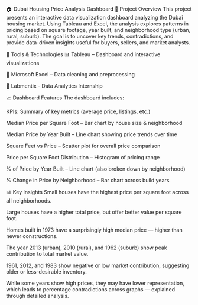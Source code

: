 🏠 Dubai Housing Price Analysis Dashboard
📌 Project Overview
This project presents an interactive data visualization dashboard analyzing the Dubai housing market. Using Tableau and Excel, the analysis explores patterns in pricing based on square footage, year built, and neighborhood type (urban, rural, suburb).
The goal is to uncover key trends, contradictions, and provide data-driven insights useful for buyers, sellers, and market analysts.

🧰 Tools & Technologies
📊 Tableau – Dashboard and interactive visualizations

📄 Microsoft Excel – Data cleaning and preprocessing

🧠 Labmentix - Data Analytics Internship

📈 Dashboard Features
The dashboard includes:

KPIs: Summary of key metrics (average price, listings, etc.)

Median Price per Square Foot – Bar chart by house size & neighborhood

Median Price by Year Built – Line chart showing price trends over time

Square Feet vs Price – Scatter plot for overall price comparison

Price per Square Foot Distribution – Histogram of pricing range

% of Price by Year Built – Line chart (also broken down by neighborhood)

% Change in Price by Neighborhood – Bar chart across build years

📊 Key Insights
Small houses have the highest price per square foot across all neighborhoods.

Large houses have a higher total price, but offer better value per square foot.

Homes built in 1973 have a surprisingly high median price — higher than newer constructions.

The year 2013 (urban), 2010 (rural), and 1962 (suburb) show peak contribution to total market value.

1961, 2012, and 1983 show negative or low market contribution, suggesting older or less-desirable inventory.

While some years show high prices, they may have lower representation, which leads to percentage contradictions across graphs — explained through detailed analysis.

